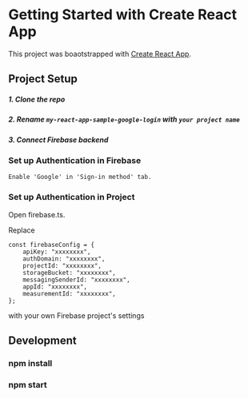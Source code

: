 # Getting Started with Create React App

This project was boaotstrapped with [Create React App](https://github.com/facebook/create-react-app).

## Project Setup

##### 1. Clone the repo

##### 2. Rename `my-react-app-sample-google-login` with `your project name`

##### 3. Connect Firebase backend

### Set up Authentication in Firebase

    Enable 'Google' in 'Sign-in method' tab.

### Set up Authentication in Project

Open firebase.ts.

Replace

```
const firebaseConfig = {
    apiKey: "xxxxxxxx",
    authDomain: "xxxxxxxx",
    projectId: "xxxxxxxx",
    storageBucket: "xxxxxxxx",
    messagingSenderId: "xxxxxxxx",
    appId: "xxxxxxxx",
    measurementId: "xxxxxxxx",
};
```

with your own Firebase project's settings

## Development

### npm install

### npm start
